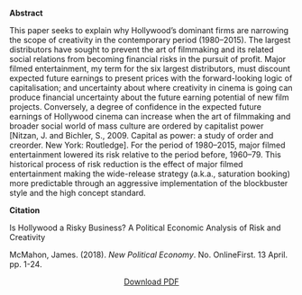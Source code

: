 <b>Abstract</b>

This paper seeks to explain why Hollywood’s dominant firms are narrowing the scope of creativity in the contemporary period (1980–2015). The largest distributors have sought to prevent the art of filmmaking and its related social relations from becoming financial risks in the pursuit of profit. Major filmed entertainment, my term for the six largest distributors, must discount expected future earnings to present prices with the forward-looking logic of capitalisation; and uncertainty about where creativity in cinema is going can produce financial uncertainty about the future earning potential of new film projects. Conversely, a degree of confidence in the expected future earnings of Hollywood cinema can increase when the art of filmmaking and broader social world of mass culture are ordered by capitalist power [Nitzan, J. and Bichler, S., 2009. Capital as power: a study of order and creorder. New York: Routledge]. For the period of 1980–2015, major filmed entertainment lowered its risk relative to the period before, 1960–79. This historical process of risk reduction is the effect of major filmed entertainment making the wide-release strategy (a.k.a., saturation booking) more predictable through an aggressive implementation of the blockbuster style and the high concept standard.

<b>Citation</b>

Is Hollywood a Risky Business? A Political Economic Analysis of Risk and Creativity

McMahon, James. (2018). <i>New Political Economy</i>. No. OnlineFirst. 13 April. pp. 1-24.

<div style="text-align:center">
<a href="https://bnarchives.yorku.ca/554/2/20180400_mcmahon_is_hollywood_a_risky_business_preprint_v01.pdf">Download PDF</a>
</div>


